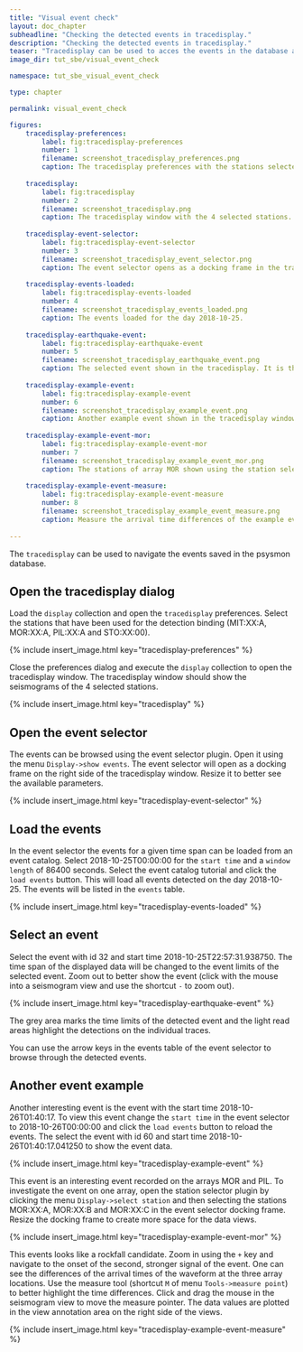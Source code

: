```yaml
---
title: "Visual event check"
layout: doc_chapter
subheadline: "Checking the detected events in tracedisplay."
description: "Checking the detected events in tracedisplay."
teaser: "Tracedisplay can be used to acces the events in the database and visualize the related data.."
image_dir: tut_sbe/visual_event_check

namespace: tut_sbe_visual_event_check

type: chapter

permalink: visual_event_check

figures:
    tracedisplay-preferences:
        label: fig:tracedisplay-preferences
        number: 1
        filename: screenshot_tracedisplay_preferences.png
        caption: The tracedisplay preferences with the stations selected for the event detection.
        
    tracedisplay:
        label: fig:tracedisplay
        number: 2
        filename: screenshot_tracedisplay.png
        caption: The tracedisplay window with the 4 selected stations.
        
    tracedisplay-event-selector:
        label: fig:tracedisplay-event-selector
        number: 3
        filename: screenshot_tracedisplay_event_selector.png
        caption: The event selector opens as a docking frame in the tracedisplay window.
        
    tracedisplay-events-loaded:
        label: fig:tracedisplay-events-loaded
        number: 4
        filename: screenshot_tracedisplay_events_loaded.png
        caption: The events loaded for the day 2018-10-25.
        
    tracedisplay-earthquake-event:
        label: fig:tracedisplay-earthquake-event
        number: 5
        filename: screenshot_tracedisplay_earthquake_event.png
        caption: The selected event shown in the tracedisplay. It is the earthquake that already was discussed when tuning the detection parameters.
        
    tracedisplay-example-event:
        label: fig:tracedisplay-example-event
        number: 6
        filename: screenshot_tracedisplay_example_event.png
        caption: Another example event shown in the tracedisplay window.
        
    tracedisplay-example-event-mor:
        label: fig:tracedisplay-example-event-mor
        number: 7
        filename: screenshot_tracedisplay_example_event_mor.png
        caption: The stations of array MOR shown using the station selector plugin.
        
    tracedisplay-example-event-measure:
        label: fig:tracedisplay-example-event-measure
        number: 8
        filename: screenshot_tracedisplay_example_event_measure.png
        caption: Measure the arrival time differences of the example event. The measured data values are shown in the view annotation panel.
        
---
```

The `tracedisplay` can be used to navigate the events saved in the psysmon database.

## Open the tracedisplay dialog
Load the `display` collection and open the `tracedisplay` preferences. Select the stations that have been used for the detection binding (MIT:XX:A, MOR:XX:A, PIL:XX:A and STO:XX:00). 

{% include insert_image.html key="tracedisplay-preferences" %}

Close the preferences dialog and execute the `display` collection to open the tracedisplay window. The tracedisplay window should show the seismograms of the 4 selected stations.

{% include insert_image.html key="tracedisplay" %}

## Open the event selector
The events can be browsed using the event selector plugin. Open it using the menu `Display->show events`. The event selector will open as a docking frame on the right side of the tracedisplay window. Resize it to better see the available parameters.

{% include insert_image.html key="tracedisplay-event-selector" %}

## Load the events
In the event selector the events for a given time span can be loaded from an event catalog. Select 2018-10-25T00:00:00 for the `start time` and a `window length` of 86400 seconds. Select the event catalog tutorial and click the `load events` button. This will load all events detected on the day 2018-10-25. The events will be listed in the `events` table.

{% include insert_image.html key="tracedisplay-events-loaded" %}

## Select an event
Select the event with id 32 and start time 2018-10-25T22:57:31.938750. The time span of the displayed data will be changed to the event limits of the selected event. Zoom out to better show the event (click with the mouse into a seismogram view and use the shortcut `-` to zoom out).

{% include insert_image.html key="tracedisplay-earthquake-event" %}

The grey area marks the time limits of the detected event and the light read areas highlight the detections on the individual traces.

You can use the arrow keys in the events table of the event selector to browse through the detected events.

## Another event example
Another interesting event is the event with the start time 2018-10-26T01:40:17. To view this event change the `start time` in the event selector to 2018-10-26T00:00:00 and click the `load events` button to reload the events. The select the event with id 60 and start time 2018-10-26T01:40:17.041250 to show the event data.

{% include insert_image.html key="tracedisplay-example-event" %}

This event is an interesting event recorded on the arrays MOR and PIL. To investigate the event on one array, open the station selector plugin by clicking the menu `Display->select station` and then selecting the stations MOR:XX:A, MOR:XX:B and MOR:XX:C in the event selector docking frame. Resize the docking frame to create more space for the data views.

{% include insert_image.html key="tracedisplay-example-event-mor" %}

This events looks like a rockfall candidate. Zoom in using the `+` key and navigate to the onset of the second, stronger signal of the event. One can see the differences of the arrival times of the waveform at the three array locations. Use the measure tool (shortcut `M` of menu `Tools->measure point`) to better highlight the time differences. Click and drag the mouse in the seismogram view to move the measure pointer. The data values are plotted in the view annotation area on the right side of the views.

{% include insert_image.html key="tracedisplay-example-event-measure" %}






